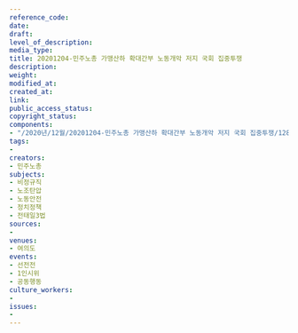 ```yaml
---
reference_code: 
date: 
draft: 
level_of_description: 
media_type: 
title: 20201204-민주노총 가맹산하 확대간부 노동개악 저지 국회 집중투쟁
description: 
weight: 
modified_at: 
created_at: 
link: 
public_access_status: 
copyright_status: 
components:
- "/2020년/12월/20201204-민주노총 가맹산하 확대간부 노동개악 저지 국회 집중투쟁/1280_PIG2645.jpg"
tags:
- 
creators:
- 민주노총
subjects:
- 비정규직
- 노조탄압
- 노동안전
- 정치정책
- 전태일3법
sources:
- 
venues:
- 여의도
events:
- 선전전
- 1인시위
- 공동행동
culture_workers:
- 
issues:
- 
---
```

